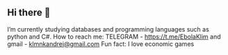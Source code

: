 ## Hi there 👋

<!--
**SempaiEbobola/SempaiEbobola** is a ✨ _special_ ✨ repository because its `README.md` (this file) appears on your GitHub profile.

Here are some ideas to get you started:

- 🔭 I’m currently working on ...
- 🌱 I’m currently learning ...
- 👯 I’m looking to collaborate on ...
- 🤔 I’m looking for help with ...
- 💬 Ask me about ...
- 📫 How to reach me: ...
- 😄 Pronouns: ...
- ⚡ Fun fact: ...
-->
I’m currently studying databases and programming languages ​​such as python and C#.
How to reach me: TELEGRAM - https://t.me/EbolaKlim and gmail - klmnkandrej@gmail.com
Fun fact: I love economic games

